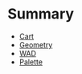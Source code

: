 # Summary

- [Cart](./cart.md)
- [Geometry](./geometry.md)
- [WAD](./wad.md)
- [Palette](./palette.md)